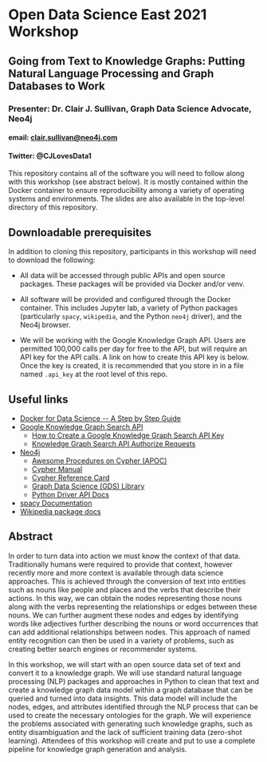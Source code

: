 # Open Data Science East 2021 Workshop
## Going from Text to Knowledge Graphs: Putting Natural Language Processing and Graph Databases to Work
### Presenter: Dr. Clair J. Sullivan, Graph Data Science Advocate, Neo4j
#### email: clair.sullivan@neo4j.com
#### Twitter: @CJLovesData1

This repository contains all of the software you will need to follow along with this workshop (see abstract below).  It is mostly contained within the Docker container to ensure reproducibility among a variety of operating systems and environments. The slides are also available in the top-level directory of this repository. 

## Downloadable prerequisites

In addition to cloning this repository, participants in this workshop will need to download the following:

- All data will be accessed through public APIs and open source packages.  These packages will be provided via Docker and/or venv.

- All software will be provided and configured through the Docker container.  This includes Jupyter lab, a variety of Python packages (particularly `spacy`, `wikipedia`, and the Python `neo4j` driver), and the Neo4j browser.

- We will be working with the Google Knowledge Graph API.  Users are permitted 100,000 calls per day for free to the API, but will require an API key for the API calls.  A link on how to create this API key is below.  Once the key is created, it is recommended that you store in in a file named `.api_key` at the root level of this repo.


## Useful links

- [Docker for Data Science -- A Step by Step Guide](https://towardsdatascience.com/docker-for-data-science-a-step-by-step-guide-1e5f7f3baf8e)
- [Google Knowledge Graph Search API](https://wikipedia.readthedocs.io/en/latest/)
  - [How to Create a Google Knowledge Graph Search API Key](https://developers.google.com/knowledge-graph/prereqs)
  - [Knowledge Graph Search API Authorize Requests](https://developers.google.com/knowledge-graph/how-tos/authorizing)
- [Neo4j](https://neo4j.com)
  - [Awesome Procedures on Cypher (APOC)](https://neo4j.com/labs/apoc/)
  - [Cypher Manual](https://neo4j.com/docs/cypher-manual/current/)
  - [Cypher Reference Card](https://neo4j.com/docs/pdf/neo4j-cypher-refcard-stable.pdf)
  - [Graph Data Science (GDS) Library](https://neo4j.com/developer/graph-data-science/)
  - [Python Driver API Docs](https://neo4j.com/docs/api/python-driver/current/)
- [spacy Documentation](https://spacy.io/)
- [Wikipedia package docs](https://wikipedia.readthedocs.io/en/latest/)


## Abstract

In order to turn data into action we must know the context of that data.  Traditionally humans were required to provide that context, however recently more and more context is available through data science approaches.  This is achieved through the conversion of text into entities such as nouns like people and places and the verbs that describe their actions.  In this way, we can obtain the nodes representing those nouns along with the verbs representing the relationships or edges between these nouns.  We can further augment these nodes and edges by identifying words like adjectives further describing the nouns or word occurrences that can add additional relationships between nodes.  This approach of named entity recognition can then be used in a variety of problems, such as creating better search engines or recommender systems.

In this workshop, we will start with an open source data set of text and convert it to a knowledge graph.  We will use standard natural language processing (NLP) packages and approaches in Python to clean that text and create a knowledge graph data model within a graph database that can be queried and turned into data insights.  This data model will include the nodes, edges, and attributes identified through the NLP process that can be used to create the necessary ontologies for the graph.  We will experience the problems associated with generating such knowledge graphs, such as entity disambiguation and the lack of sufficient training data (zero-shot learning).  Attendees of this workshop will create and put to use a complete pipeline for knowledge graph generation and analysis.

